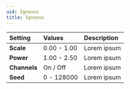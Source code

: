 ```yaml
---
uid: Igneous
title: Igneous
---
```


| Setting      | Values      | Description |
| :----------- | :---------- | :---------- |
| **Scale**    | 0.00 - 1.00 | Lorem ipsum |
| **Power**    | 1.00 - 2.50 | Lorem ipsum |
| **Channels** | On / Off    | Lorem ipsum |
| **Seed**     | 0 - 128000  | Lorem ipsum |
